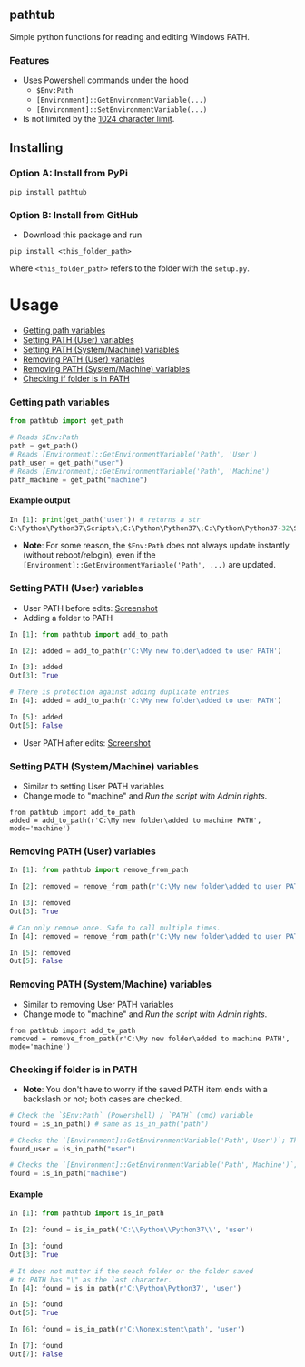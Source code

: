 ## pathtub

Simple python functions for reading and editing Windows PATH.




### Features
-  Uses Powershell commands under the hood
   -  `$Env:Path`
   -  `[Environment]::GetEnvironmentVariable(...)`
   -  `[Environment]::SetEnvironmentVariable(...)`
-   Is not limited by the [1024 character limit](https://superuser.com/questions/387619/overcoming-the-1024-character-limit-with-setx).



## Installing
### Option A: Install from PyPi
```
pip install pathtub
```

### Option B: Install from GitHub
- Download this package and run
```
pip install <this_folder_path>
```
where `<this_folder_path>` refers to the folder with the `setup.py`. 


# Usage
- [Getting path variables](#getting-path-variables)
- [Setting PATH (User) variables](#setting-path-user-variables)
- [Setting PATH (System/Machine) variables](#setting-path-systemmachine-variables)
- [Removing PATH (User) variables](#removing-path-user-variables)
- [Removing PATH (System/Machine) variables](#removing-path-systemmachine-variables)
 - [Checking if folder is in PATH](#checking-if-folder-is-in-path)
  

### Getting path variables
```python
from pathtub import get_path

# Reads $Env:Path
path = get_path()
# Reads [Environment]::GetEnvironmentVariable('Path', 'User')
path_user = get_path("user")
# Reads [Environment]::GetEnvironmentVariable('Path', 'Machine')
path_machine = get_path("machine")
```
#### Example output
```python
In [1]: print(get_path('user')) # returns a str
C:\Python\Python37\Scripts\;C:\Python\Python37\;C:\Python\Python37-32\Scripts\;C:\Python\Python37-32\;C:\Users\USER\AppData\Roaming\npm;C:\Users\USER\AppData\Local\Microsoft\WindowsApps;C:\Program Files\Microsoft VS Code\bin;C:\Programs;C:\Programs\fciv;C:\texlive\2018\bin\win32;C:\Programs\apache-maven-3.6.2\bin;C:\Program Files\Java\jdk-13.0.1\bin;C:\Program Files (x86)\Common Files\Oracle\Java\javapath;C:\Programs\cloc;C:\Users\USER\AppData\Local\Programs\Microsoft VS Code\bin;
``` 
- **Note**: For some reason, the `$Env:Path` does not always update instantly (without reboot/relogin), even if the `[Environment]::GetEnvironmentVariable('Path', ...)` are updated. 
  
### Setting PATH (User) variables

- User PATH before edits: [Screenshot](img/before-setting-user.png)
- Adding a folder to PATH
  
```python
In [1]: from pathtub import add_to_path

In [2]: added = add_to_path(r'C:\My new folder\added to user PATH')

In [3]: added
Out[3]: True

# There is protection against adding duplicate entries
In [4]: added = add_to_path(r'C:\My new folder\added to user PATH')

In [5]: added
Out[5]: False
```

- User PATH after edits: [Screenshot](img/after-setting-user.png)



### Setting PATH (System/Machine) variables
- Similar to setting User PATH variables
- Change mode to "machine" and *Run the script with Admin rights*.

```
from pathtub import add_to_path
added = add_to_path(r'C:\My new folder\added to machine PATH', mode='machine')
```

### Removing PATH (User) variables

```python
In [1]: from pathtub import remove_from_path

In [2]: removed = remove_from_path(r'C:\My new folder\added to user PATH')

In [3]: removed
Out[3]: True

# Can only remove once. Safe to call multiple times.
In [4]: removed = remove_from_path(r'C:\My new folder\added to user PATH')

In [5]: removed
Out[5]: False
``` 


### Removing PATH (System/Machine) variables
- Similar to removing User PATH variables
- Change mode to "machine" and *Run the script with Admin rights*.

```
from pathtub import add_to_path
removed = remove_from_path(r'C:\My new folder\added to machine PATH', mode='machine')
```
### Checking if folder is in PATH
- **Note**: You don't have to worry if the saved PATH item ends with a backslash or not; both cases are checked.
```python
# Check the `$Env:Path` (Powershell) / `PATH` (cmd) variable
found = is_in_path() # same as is_in_path("path") 

# Checks the `[Environment]::GetEnvironmentVariable('Path','User')`; The "User PATH"
found_user = is_in_path("user")

# Checks the `[Environment]::GetEnvironmentVariable('Path','Machine')`; The "System PATH"
found = is_in_path("machine")
```
#### Example
```python
In [1]: from pathtub import is_in_path

In [2]: found = is_in_path('C:\\Python\\Python37\\', 'user')

In [3]: found
Out[3]: True

# It does not matter if the seach folder or the folder saved
# to PATH has "\" as the last character.
In [4]: found = is_in_path(r'C:\Python\Python37', 'user')

In [5]: found
Out[5]: True

In [6]: found = is_in_path(r'C:\Nonexistent\path', 'user')

In [7]: found
Out[7]: False
```